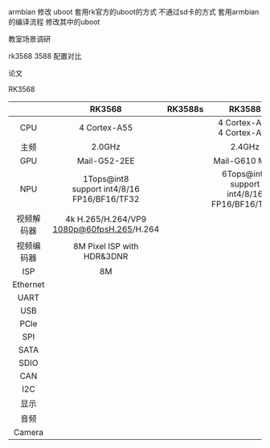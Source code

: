 armbian 修改 uboot 
套用rk官方的uboot的方式 不通过sd卡的方式
套用armbian的编译流程 
修改其中的uboot

教室场景调研

rk3568 3588 配置对比

论文

RK3568

|          |                     RK3568                      | RK3588s |                         RK3588                         |
| :------: | :---------------------------------------------: | :-----: | :----------------------------------------------------: |
|   CPU    |                  4 Cortex-A55                   |         |             4 Cortex-A76 <br>4 Cortex-A55              |
|    主频    |                     2.0GHz                      |         |                         2.4GHz                         |
|   GPU    |                  Mail-G52-2EE                   |         |                     Mail-G610 MC4                      |
|   NPU    | 1Tops@int8 <br>support int4/8/16 FP16/BF16/TF32 |         | 6Tops@int8        <br>support int4/8/16 FP16/BF16/TF32 |
|  视频解码器   |  4k H.265/H.264/VP9<br>1080p@60fpsH.265/H.264   |         |                                                        |
|  视频编码器   |           8M Pixel ISP with HDR&3DNR            |         |                                                        |
|   ISP    |                       8M                        |         |                                                        |
| Ethernet |                                                 |         |                                                        |
|   UART   |                                                 |         |                                                        |
|   USB    |                                                 |         |                                                        |
|   PCle   |                                                 |         |                                                        |
|   SPI    |                                                 |         |                                                        |
|   SATA   |                                                 |         |                                                        |
|   SDIO   |                                                 |         |                                                        |
|   CAN    |                                                 |         |                                                        |
|   I2C    |                                                 |         |                                                        |
|    显示    |                                                 |         |                                                        |
|    音频    |                                                 |         |                                                        |
|  Camera  |                                                 |         |                                                        |




